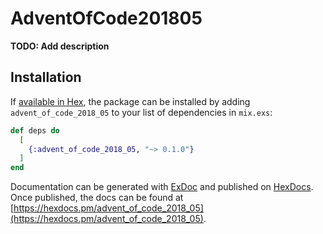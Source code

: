 # AdventOfCode201805

**TODO: Add description**

## Installation

If [available in Hex](https://hex.pm/docs/publish), the package can be installed
by adding `advent_of_code_2018_05` to your list of dependencies in `mix.exs`:

```elixir
def deps do
  [
    {:advent_of_code_2018_05, "~> 0.1.0"}
  ]
end
```

Documentation can be generated with [ExDoc](https://github.com/elixir-lang/ex_doc)
and published on [HexDocs](https://hexdocs.pm). Once published, the docs can
be found at [https://hexdocs.pm/advent_of_code_2018_05](https://hexdocs.pm/advent_of_code_2018_05).

